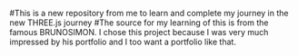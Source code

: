 #This is a new repository from me to learn and complete my journey in the new THREE.js journey
#The source for my learning of this is from the famous BRUNOSIMON. I chose this project because I was very much impressed by his portfolio and I too want a portfolio like that.
